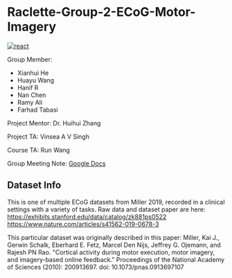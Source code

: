 # Raclette-Group-2-ECoG-Motor-Imagery    

[![react](https://img.shields.io/badge/raclette%20project-FF8B8B?style=for-the-badge&logo=&label=Our%20Webpage&labelColor=f9f7e8)](raclette-project.netlify.app/)
<!--
**our website (built by Run & Ramy:partying_face:): [raclette-project.netlify.app](https://raclette-project.netlify.app/) .
-->

Group Member: 
- Xianhui He
- Huayu Wang
- Hanif R
- Nan Chen
- Ramy Ali
- Farhad Tabasi

Project Mentor: Dr. Huihui Zhang

Project TA: Vinsea A V Singh

Course TA: Run Wang



Group Meeting Note: [Google Docs](https://docs.google.com/document/d/16ahOSvqaMBGrvAJEGLrtr25V_kDfjXtQPSdSPcvHXkA/edit?usp=sharing)

## Dataset Info
This is one of multiple ECoG datasets from Miller 2019, recorded in a clinical settings with a variety of tasks. Raw data and dataset paper are here:
https://exhibits.stanford.edu/data/catalog/zk881ps0522 https://www.nature.com/articles/s41562-019-0678-3

This particular dataset was originally described in this paper:
Miller, Kai J., Gerwin Schalk, Eberhard E. Fetz, Marcel Den Nijs, Jeffrey G. Ojemann, and Rajesh PN Rao. "Cortical activity during motor execution, motor imagery, and imagery-based online feedback." Proceedings of the National Academy of Sciences (2010): 200913697. doi: 10.1073/pnas.0913697107

